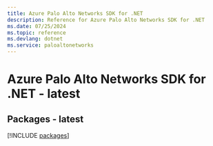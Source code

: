 ```yaml
---
title: Azure Palo Alto Networks SDK for .NET
description: Reference for Azure Palo Alto Networks SDK for .NET
ms.date: 07/25/2024
ms.topic: reference
ms.devlang: dotnet
ms.service: paloaltonetworks
---
```

# Azure Palo Alto Networks SDK for .NET - latest
## Packages - latest
[!INCLUDE [packages](palo-alto-networks-index.md)]